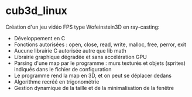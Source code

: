 # cub3d_linux

Création d'un jeu vidéo FPS type Wofeinstein3D en ray-casting:

- Développement en C
- Fonctions autorisées : open, close, read, write, malloc, free, perror, exit
- Aucune librairie C autorisée autre que lib math
- Librairie graphique dégradée et sans accélération GPU
- Parsing d'une map par le programme : murs texturés et objets (sprites) indiqués dans le fichier de configuration
- Le programme rend la map en 3D, et on peut se déplacer dedans
- Algorithme recréé en trigonométrie
- Gestion dynamique de la taille et de la minimalisation de la fenêtre
